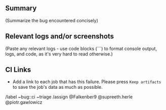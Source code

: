 ## Summary

(Summarize the bug encountered concisely)

## Relevant logs and/or screenshots

(Paste any relevant logs - use code blocks (```) to format console output, logs, and code, as
it's very hard to read otherwise.)

## CI Links

- Add a link to each job that has this failure. Please press `Keep artifacts` to save the job's data as much as possible.


/label ~bug::ci ~triage
/assign @Falkenber9 @supreeth.herle @piotr.gawlowicz
